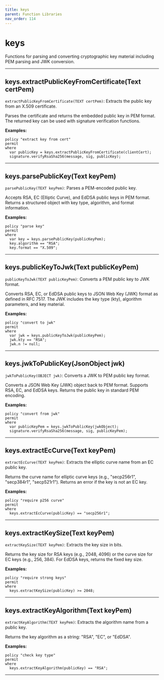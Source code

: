 ```yaml
---
title: keys
parent: Function Libraries
nav_order: 114
---
```

# keys

Functions for parsing and converting cryptographic key material including PEM parsing and JWK conversion.



---

## keys.extractPublicKeyFromCertificate(Text certPem)

```extractPublicKeyFromCertificate(TEXT certPem)```: Extracts the public key from an X.509 certificate.

Parses the certificate and returns the embedded public key in PEM format.
The returned key can be used with signature verification functions.

**Examples:**
```sapl
policy "extract key from cert"
permit
where
  var publicKey = keys.extractPublicKeyFromCertificate(clientCert);
  signature.verifyRsaSha256(message, sig, publicKey);
```


---

## keys.parsePublicKey(Text keyPem)

```parsePublicKey(TEXT keyPem)```: Parses a PEM-encoded public key.

Accepts RSA, EC (Elliptic Curve), and EdDSA public keys in PEM format.
Returns a structured object with key type, algorithm, and format information.

**Examples:**
```sapl
policy "parse key"
permit
where
  var key = keys.parsePublicKey(publicKeyPem);
  key.algorithm == "RSA";
  key.format == "X.509";
```


---

## keys.publicKeyToJwk(Text publicKeyPem)

```publicKeyToJwk(TEXT publicKeyPem)```: Converts a PEM public key to JWK format.

Converts RSA, EC, or EdDSA public keys to JSON Web Key (JWK) format as defined
in RFC 7517. The JWK includes the key type (kty), algorithm parameters, and
key material.

**Examples:**
```sapl
policy "convert to jwk"
permit
where
  var jwk = keys.publicKeyToJwk(publicKeyPem);
  jwk.kty == "RSA";
  jwk.n != null;
```


---

## keys.jwkToPublicKey(JsonObject jwk)

```jwkToPublicKey(OBJECT jwk)```: Converts a JWK to PEM public key format.

Converts a JSON Web Key (JWK) object back to PEM format. Supports RSA, EC,
and EdDSA keys. Returns the public key in standard PEM encoding.

**Examples:**
```sapl
policy "convert from jwk"
permit
where
  var publicKeyPem = keys.jwkToPublicKey(jwkObject);
  signature.verifyRsaSha256(message, sig, publicKeyPem);
```


---

## keys.extractEcCurve(Text keyPem)

```extractEcCurve(TEXT keyPem)```: Extracts the elliptic curve name from an EC public key.

Returns the curve name for elliptic curve keys (e.g., "secp256r1", "secp384r1", "secp521r1").
Returns an error if the key is not an EC key.

**Examples:**
```sapl
policy "require p256 curve"
permit
where
  keys.extractEcCurve(publicKey) == "secp256r1";
```


---

## keys.extractKeySize(Text keyPem)

```extractKeySize(TEXT keyPem)```: Extracts the key size in bits.

Returns the key size for RSA keys (e.g., 2048, 4096) or the curve size
for EC keys (e.g., 256, 384). For EdDSA keys, returns the fixed key size.

**Examples:**
```sapl
policy "require strong keys"
permit
where
  keys.extractKeySize(publicKey) >= 2048;
```


---

## keys.extractKeyAlgorithm(Text keyPem)

```extractKeyAlgorithm(TEXT keyPem)```: Extracts the algorithm name from a public key.

Returns the key algorithm as a string: "RSA", "EC", or "EdDSA".

**Examples:**
```sapl
policy "check key type"
permit
where
  keys.extractKeyAlgorithm(publicKey) == "RSA";
```


---

